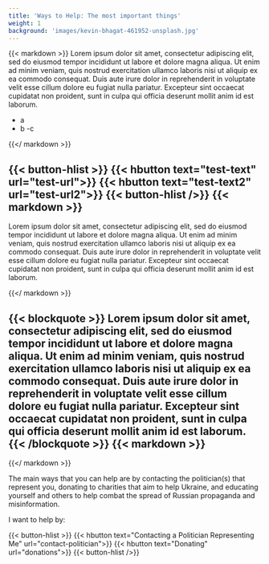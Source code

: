 ```yaml
---
title: 'Ways to Help: The most important things'
weight: 1
background: 'images/kevin-bhagat-461952-unsplash.jpg'
---
```

{{< markdown >}}
Lorem ipsum dolor sit amet, consectetur adipiscing elit, sed do eiusmod tempor incididunt ut labore et dolore magna aliqua. Ut enim ad minim veniam, quis nostrud exercitation ullamco laboris nisi ut aliquip ex ea commodo consequat. Duis aute irure dolor in reprehenderit in voluptate velit esse cillum dolore eu fugiat nulla pariatur. Excepteur sint occaecat cupidatat non proident, sunt in culpa qui officia deserunt mollit anim id est laborum.

- a 
- b 
-c

{{</ markdown >}}

{{< button-hlist >}}
{{< hbutton text="test-text" url="test-url">}}
{{< hbutton text="test-text2" url="test-url2">}}
{{< button-hlist />}}
{{< markdown >}}
---

Lorem ipsum dolor sit amet, consectetur adipiscing elit, sed do eiusmod tempor incididunt ut labore et dolore magna aliqua. Ut enim ad minim veniam, quis nostrud exercitation ullamco laboris nisi ut aliquip ex ea commodo consequat. Duis aute irure dolor in reprehenderit in voluptate velit esse cillum dolore eu fugiat nulla pariatur. Excepteur sint occaecat cupidatat non proident, sunt in culpa qui officia deserunt mollit anim id est laborum.

{{</ markdown >}}

{{< blockquote >}}
Lorem ipsum dolor sit amet, consectetur adipiscing elit, sed do eiusmod tempor incididunt ut labore et dolore magna aliqua.
Ut enim ad minim veniam, quis nostrud exercitation ullamco laboris nisi ut aliquip ex ea commodo consequat. Duis aute irure dolor in reprehenderit in voluptate velit esse cillum dolore eu fugiat nulla pariatur. Excepteur sint occaecat cupidatat non proident, sunt in culpa qui officia deserunt mollit anim id est laborum.
{{< /blockquote >}}
{{< markdown >}}
---
{{</ markdown >}}

The main ways that you can help are by contacting the politician(s) that represent you, donating to charities that aim to help Ukraine, and educating yourself and others to help combat the spread of Russian propaganda and misinformation.

I want to help by:

{{< button-hlist >}}
{{< hbutton text="Contacting a Politician Representing Me" url="contact-politician">}}
{{< hbutton text="Donating" url="donations">}}
{{< button-hlist />}}


